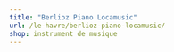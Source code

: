 ```yaml
---
title: "Berlioz Piano Locamusic"
url: /le-havre/berlioz-piano-locamusic/
shop: instrument de musique
---
```

